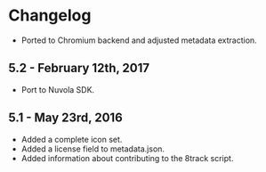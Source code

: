 Changelog
=========

 * Ported to Chromium backend and adjusted metadata extraction.

5.2 - February 12th, 2017
-------------------------

  * Port to Nuvola SDK.

5.1 - May 23rd, 2016
--------------------

  * Added a complete icon set.
  * Added a license field to metadata.json.
  * Added information about contributing to the 8track script.
